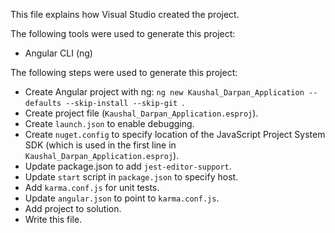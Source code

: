 This file explains how Visual Studio created the project.

The following tools were used to generate this project:
- Angular CLI (ng)

The following steps were used to generate this project:
- Create Angular project with ng: `ng new Kaushal_Darpan_Application --defaults --skip-install --skip-git `.
- Create project file (`Kaushal_Darpan_Application.esproj`).
- Create `launch.json` to enable debugging.
- Create `nuget.config` to specify location of the JavaScript Project System SDK (which is used in the first line in `Kaushal_Darpan_Application.esproj`).
- Update package.json to add `jest-editor-support`.
- Update `start` script in `package.json` to specify host.
- Add `karma.conf.js` for unit tests.
- Update `angular.json` to point to `karma.conf.js`.
- Add project to solution.
- Write this file.
